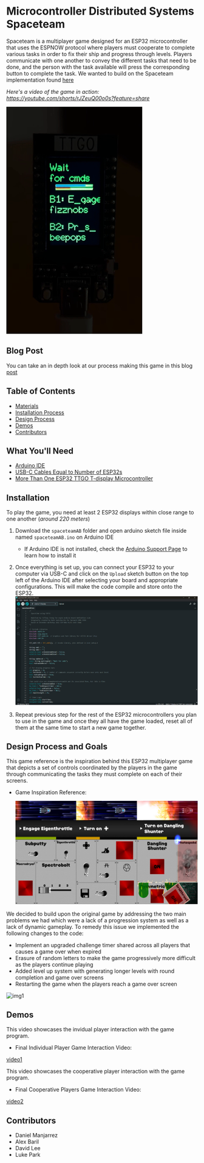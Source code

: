# Microcontroller Distributed Systems Spaceteam

Spaceteam is a multiplayer game designed for an ESP32 microcontroller that uses the ESPNOW protocol where players must cooperate to complete various tasks in order to fix their ship and progress through levels. Players communicate
with one another to convey the different tasks that need to be done, and the person with the task available will press the corresponding button to complete the task. We wanted to build on the Spaceteam implementation found [here](https://github.com/ttseng/COMS3930-Fall2024/blob/main/Module%203/espaceteam.ino)

*Here's a video of the game in action: https://youtube.com/shorts/rJZeuQ00o0s?feature=share*

![Gameplay gif](Media/gameplay3.gif)

## Blog Post

You can take an in depth look at our process making this game in this blog [post](https://brassy-moonflower-6cd.notion.site/Super-Spaceteam-Saga-S3-13f18fb9102d80bf88ede1882c1b07a2?pvs=4)

## Table of Contents

- [Materials](#what-youll-need)
- [Installation Process](#installation)
- [Design Process](#design-process-and-goals)
- [Demos](#demos)
- [Contributors](#contributors)

## What You'll Need
 + [Arduino IDE](https://www.arduino.cc/en/software)
 + [USB-C Cables Equal to Number of ESP32s](https://www.amazon.com/3-Pack-Charging-Compatible-Max%EF%BC%8CSamsung-MacBook/dp/B0C5DFLGZG/ref=sr_1_1_sspa?crid=1J4HMA8LN1V72&dib=eyJ2IjoiMSJ9._xXfHeYXKMA7uaVBojUx7_ztgfErVtQfGS9iKfENhIyM9fyMpbyxRjvtii0Tf4yjlhaQorsdAM6MqPXO7kg06HKjPVVsh_zgFfSz_lB3Mujs5SBqXuGu7unNou_67eJjPteECmqSqyQJ-3WuGb6hDoa6s259xWDlp3RHbFOKcesy0UrPyKvBnMEjzk1GGAZ03Xwczrl-2dIli56iUuHxdmXsHH5k_THtTmGIfckcIjEGKF9nE6xFW9s3R97vA62yXXxH0ugyjIF7hv7GUWTFIyp28Rhv76XkCkyQ2eFJeZs.HRGVQ5v8xi7RDidmZ1ULkysSISZY84_s3ymlprYzKoQ&dib_tag=se&keywords=usb+c+cable&qid=1730077700&s=industrial&sprefix=usb+c+cable%2Cindustrial%2C101&sr=1-1-spons&sp_csd=d2lkZ2V0TmFtZT1zcF9hdGY&psc=1)
 + [More Than One ESP32 TTGO T-display Microcontroller](https://www.amazon.com/LILYGO-T-Display-Arduino-Development-CH9102F/dp/B099MPFJ9M?th=1)

## Installation
To play the game, you need at least 2 ESP32 displays within close range to one another (*around 220 meters*)
1. Download the `spaceteamAB` folder and open arduino sketch file inside named `spaceteamAB.ino` on Arduino IDE
    * If Arduino IDE is not installed, check the [Arduino Support Page](https://support.arduino.cc/hc/en-us/articles/360019833020-Download-and-install-Arduino-IDE) to learn how to install it

2. Once everything is set up, you can connect your ESP32 to your computer via USB-C and click on the `Upload` sketch button on the top left of the Arduino IDE after selecting your board and appropriate configurations. This will make the code compile and store onto the ESP32.
![Connection Shown](Media/spaceimg.png)

3. Repeat previous step for the rest of the ESP32 microcontrollers you plan to use in the game and once they all have the game loaded, reset all of them at the same time to start a new game together.

## Design Process and Goals

This game reference is the inspiration behind this ESP32 multiplayer game that depicts a set of controls coordinated by the players in the game through communicating the tasks they must complete on each of their screens.

- Game Inspiration Reference:

  ![Space Team](Media/spaceteam.jpg)

We decided to build upon the original game by addressing the two main problems we had which were a lack of a progression system as well as a lack of dynamic gameplay. To remedy this issue we implemented the following changes to the code:

- Implement an upgraded challenge timer shared across all players that causes a game over when expired
- Erasure of random letters to make the game progressively more difficult as the players continue playing
- Added level up system with generating longer levels with round completion and game over screens
- Restarting the game when the players reach a game over screen

![img1](https://github.com/user-attachments/assets/5b1c72fe-4dcd-4bae-a918-79f661c9bdd0)

## Demos

This video showcases the invidual player interaction with the game program.

- Final Individual Player Game Interaction Video:

[video1](https://github.com/user-attachments/assets/83cf9d13-7d10-4751-9e9d-795be9a7f96e)

This video showcases the cooperative player interaction with the game program.

- Final Cooperative Players Game Interaction Video:

[video2](https://github.com/user-attachments/assets/53e23620-4f81-429a-8b57-224842b80c5d)

## Contributors

- Daniel Manjarrez
- Alex Baril
- David Lee
- Luke Park

